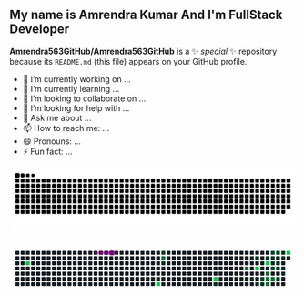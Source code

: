  ## My name is Amrendra Kumar And I'm FullStack Developer


**Amrendra563GitHub/Amrendra563GitHub** is a ✨ _special_ ✨ repository because its `README.md` (this file) appears on your GitHub profile.

- 🔭 I’m currently working on ...
- 🌱 I’m currently learning ...
- 👯 I’m looking to collaborate on ...
- 🤔 I’m looking for help with ...
- 💬 Ask me about ...
- 📫 How to reach me: ...
- 😄 Pronouns: ...
- ⚡ Fun fact: ...

<img alt="github contribution grid snake animation" src="https://raw.githubusercontent.com/platane/snk/output/github-contribution-grid-snake.svg" style="visibility:visible;max-width:100%;">

<svg viewBox="-16 -32 880 192" width="880" height="192" xmlns="http://www.w3.org/2000/svg"><desc>Generated with https://github.com/Platane/snk</desc><style>:root{--cb:#1b1f230a;--cs:purple;--ce:#161b22;--c0:#161b22;--c1:#01311f;--c2:#034525;--c3:#0f6d31;--c4:#00c647}.c{shape-rendering:geometricPrecision;fill:var(--ce);stroke-width:1px;stroke:var(--cb);animation:none 23900ms linear infinite;width:12px;height:12px}@keyframes c0{96.64%{fill:var(--c4)}96.66%,100%{fill:var(--ce)}}.c.c0{fill:var(--c4);animation-name:c0}@keyframes c1{14.63%{fill:var(--c1)}14.65%,100%{fill:var(--ce)}}.c.c1{fill:var(--c1);animation-name:c1}@keyframes c2{84.51%{fill:var(--c4)}84.53%,100%{fill:var(--ce)}}.c.c2{fill:var(--c4);animation-name:c2}@keyframes c3{53.13%{fill:var(--c2)}53.15%,100%{fill:var(--ce)}}.c.c3{fill:var(--c2);animation-name:c3}@keyframes c4{53.55%{fill:var(--c3)}53.57%,100%{fill:var(--ce)}}.c.c4{fill:var(--c3);animation-name:c4}@keyframes c5{12.96%{fill:var(--c1)}12.98%,100%{fill:var(--ce)}}.c.c5{fill:var(--c1);animation-name:c5}@keyframes c6{79.49%{fill:var(--c4)}79.51%,100%{fill:var(--ce)}}.c.c6{fill:var(--c4);animation-name:c6}@keyframes c7{19.66%{fill:var(--c1)}19.68%,100%{fill:var(--ce)}}.c.c7{fill:var(--c1);animation-name:c7}@keyframes c8{61.08%{fill:var(--c3)}61.1%,100%{fill:var(--ce)}}.c.c8{fill:var(--c3);animation-name:c8}@keyframes c9{27.19%{fill:var(--c1)}27.21%,100%{fill:var(--ce)}}.c.c9{fill:var(--c1);animation-name:c9}@keyframes ca{25.51%{fill:var(--c1)}25.53%,100%{fill:var(--ce)}}.c.ca{fill:var(--c1);animation-name:ca}@keyframes cb{27.61%{fill:var(--c1)}27.63%,100%{fill:var(--ce)}}.c.cb{fill:var(--c1);animation-name:cb}@keyframes cc{67.77%{fill:var(--c4)}67.79%,100%{fill:var(--ce)}}.c.cc{fill:var(--c4);animation-name:cc}@keyframes cd{23%{fill:var(--c1)}23.02%,100%{fill:var(--ce)}}.c.cd{fill:var(--c1);animation-name:cd}@keyframes ce{43.09%{fill:var(--c2)}43.11%,100%{fill:var(--ce)}}.c.ce{fill:var(--c2);animation-name:ce}@keyframes cf{23.42%{fill:var(--c1)}23.44%,100%{fill:var(--ce)}}.c.cf{fill:var(--c1);animation-name:cf}@keyframes cg{28.44%{fill:var(--c1)}28.46%,100%{fill:var(--ce)}}.c.cg{fill:var(--c1);animation-name:cg}@keyframes ch{66.52%{fill:var(--c4)}66.54%,100%{fill:var(--ce)}}.c.ch{fill:var(--c4);animation-name:ch}@keyframes ci{63.17%{fill:var(--c3)}63.19%,100%{fill:var(--ce)}}.c.ci{fill:var(--c3);animation-name:ci}@keyframes cj{63.59%{fill:var(--c3)}63.61%,100%{fill:var(--ce)}}.c.cj{fill:var(--c3);animation-name:cj}@keyframes ck{64.84%{fill:var(--c3)}64.86%,100%{fill:var(--ce)}}.c.ck{fill:var(--c3);animation-name:ck}@keyframes cl{37.65%{fill:var(--c2)}37.67%,100%{fill:var(--ce)}}.c.cl{fill:var(--c2);animation-name:cl}@keyframes cm{28.86%{fill:var(--c1)}28.88%,100%{fill:var(--ce)}}.c.cm{fill:var(--c1);animation-name:cm}@keyframes cn{33.46%{fill:var(--c1)}33.48%,100%{fill:var(--ce)}}.c.cn{fill:var(--c1);animation-name:cn}@keyframes co{36.39%{fill:var(--c2)}36.41%,100%{fill:var(--ce)}}.c.co{fill:var(--c2);animation-name:co}@keyframes cp{64.01%{fill:var(--c3)}64.03%,100%{fill:var(--ce)}}.c.cp{fill:var(--c3);animation-name:cp}@keyframes cq{38.07%{fill:var(--c2)}38.09%,100%{fill:var(--ce)}}.c.cq{fill:var(--c2);animation-name:cq}@keyframes cr{33.88%{fill:var(--c1)}33.9%,100%{fill:var(--ce)}}.c.cr{fill:var(--c1);animation-name:cr}@keyframes cs{35.97%{fill:var(--c2)}35.99%,100%{fill:var(--ce)}}.c.cs{fill:var(--c2);animation-name:cs}@keyframes ct{40.16%{fill:var(--c2)}40.18%,100%{fill:var(--ce)}}.c.ct{fill:var(--c2);animation-name:ct}@keyframes cu{30.12%{fill:var(--c1)}30.14%,100%{fill:var(--ce)}}.c.cu{fill:var(--c1);animation-name:cu}@keyframes cv{29.7%{fill:var(--c1)}29.72%,100%{fill:var(--ce)}}.c.cv{fill:var(--c1);animation-name:cv}@keyframes cw{34.72%{fill:var(--c1)}34.74%,100%{fill:var(--ce)}}.c.cw{fill:var(--c1);animation-name:cw}@keyframes cx{35.14%{fill:var(--c1)}35.16%,100%{fill:var(--ce)}}.c.cx{fill:var(--c1);animation-name:cx}@keyframes cy{71.54%{fill:var(--c4)}71.56%,100%{fill:var(--ce)}}.c.cy{fill:var(--c4);animation-name:cy}.u{transform-origin:0 0;transform:scale(0,1);animation:none linear 23900ms infinite}@keyframes u0{12.96%{transform:scale(0.000,1)}12.98%,14.63%{transform:scale(0.063,1)}14.65%,19.66%{transform:scale(0.125,1)}19.68%,23%{transform:scale(0.188,1)}23.02%,23.42%{transform:scale(0.250,1)}23.44%,25.51%{transform:scale(0.313,1)}25.53%,27.19%{transform:scale(0.375,1)}27.21%,27.61%{transform:scale(0.438,1)}27.63%,28.44%{transform:scale(0.500,1)}28.46%,28.86%{transform:scale(0.563,1)}28.88%,29.7%{transform:scale(0.625,1)}29.72%,30.12%{transform:scale(0.688,1)}30.14%,33.46%{transform:scale(0.750,1)}33.48%,33.88%{transform:scale(0.813,1)}33.9%,34.72%{transform:scale(0.875,1)}34.74%,35.14%{transform:scale(0.938,1)}35.16%,100%{transform:scale(1.000,1)}}.u.u0{fill:var(--c1);animation-name:u0;transform-origin:0.0px 0}@keyframes u1{35.97%{transform:scale(0.000,1)}35.99%,36.39%{transform:scale(0.143,1)}36.41%,37.65%{transform:scale(0.286,1)}37.67%,38.07%{transform:scale(0.429,1)}38.09%,40.16%{transform:scale(0.571,1)}40.18%,43.09%{transform:scale(0.714,1)}43.11%,53.13%{transform:scale(0.857,1)}53.15%,100%{transform:scale(1.000,1)}}.u.u1{fill:var(--c2);animation-name:u1;transform-origin:387.7px 0}@keyframes u2{53.55%{transform:scale(0.000,1)}53.57%,61.08%{transform:scale(0.167,1)}61.1%,63.17%{transform:scale(0.333,1)}63.19%,63.59%{transform:scale(0.500,1)}63.61%,64.01%{transform:scale(0.667,1)}64.03%,64.84%{transform:scale(0.833,1)}64.86%,100%{transform:scale(1.000,1)}}.u.u2{fill:var(--c3);animation-name:u2;transform-origin:557.3px 0}@keyframes u3{66.52%{transform:scale(0.000,1)}66.54%,67.77%{transform:scale(0.167,1)}67.79%,71.54%{transform:scale(0.333,1)}71.56%,79.49%{transform:scale(0.500,1)}79.51%,84.51%{transform:scale(0.667,1)}84.53%,96.64%{transform:scale(0.833,1)}96.66%,100%{transform:scale(1.000,1)}}.u.u3{fill:var(--c4);animation-name:u3;transform-origin:702.6px 0}.s{shape-rendering:geometricPrecision;fill:var(--cs);animation:none linear 23900ms infinite}@keyframes s0{0%,99.58%{transform:translate(0px,-16px)}0.42%{transform:translate(0px,0px)}11.72%{transform:translate(432px,0px)}12.55%{transform:translate(432px,32px)}12.97%{transform:translate(448px,32px)}13.39%{transform:translate(448px,48px)}13.81%{transform:translate(432px,48px)}14.64%,84.1%{transform:translate(432px,80px)}18.83%{transform:translate(592px,80px)}19.25%{transform:translate(592px,96px)}23.43%{transform:translate(752px,96px)}23.85%,42.26%{transform:translate(752px,112px)}24.27%{transform:translate(736px,112px)}25.1%{transform:translate(736px,80px)}25.52%{transform:translate(720px,80px)}27.2%{transform:translate(720px,16px)}29.71%{transform:translate(816px,16px)}30.54%{transform:translate(816px,-16px)}31.8%{transform:translate(768px,-16px)}32.64%{transform:translate(768px,16px)}33.05%{transform:translate(784px,16px)}33.47%{transform:translate(784px,32px)}34.31%{transform:translate(816px,32px)}35.15%{transform:translate(816px,64px)}35.56%{transform:translate(800px,64px)}35.98%{transform:translate(800px,48px)}36.4%{transform:translate(784px,48px)}37.66%{transform:translate(784px,0px)}38.08%{transform:translate(800px,0px)}40.59%{transform:translate(800px,96px)}41%,64.44%{transform:translate(784px,96px)}41.42%{transform:translate(784px,112px)}45.19%{transform:translate(752px,0px)}53.14%{transform:translate(448px,0px)}53.56%{transform:translate(448px,16px)}60.25%{transform:translate(704px,16px)}61.09%{transform:translate(704px,48px)}61.51%{transform:translate(720px,48px)}61.92%{transform:translate(720px,64px)}63.18%{transform:translate(768px,64px)}63.6%{transform:translate(768px,80px)}64.02%{transform:translate(784px,80px)}64.85%{transform:translate(768px,96px)}66.53%{transform:translate(768px,32px)}67.36%{transform:translate(736px,32px)}67.78%{transform:translate(736px,48px)}70.29%{transform:translate(832px,48px)}71.55%{transform:translate(832px,0px)}77.41%{transform:translate(608px,0px)}79.5%{transform:translate(608px,80px)}84.52%{transform:translate(432px,96px)}84.94%{transform:translate(416px,96px)}86.61%{transform:translate(416px,32px)}96.65%{transform:translate(32px,32px)}97.49%{transform:translate(32px,0px)}97.91%{transform:translate(48px,0px)}98.33%{transform:translate(48px,-16px)}}.s.s0{transform:translate(0px,-16px);animation-name:s0}@keyframes s1{0%,99.58%{transform:translate(16px,-16px)}0.42%{transform:translate(0px,-16px)}0.84%{transform:translate(0px,0px)}12.13%{transform:translate(432px,0px)}12.97%{transform:translate(432px,32px)}13.39%{transform:translate(448px,32px)}13.81%{transform:translate(448px,48px)}14.23%{transform:translate(432px,48px)}15.06%,84.52%{transform:translate(432px,80px)}19.25%{transform:translate(592px,80px)}19.67%{transform:translate(592px,96px)}23.85%{transform:translate(752px,96px)}24.27%,42.68%{transform:translate(752px,112px)}24.69%{transform:translate(736px,112px)}25.52%{transform:translate(736px,80px)}25.94%{transform:translate(720px,80px)}27.62%{transform:translate(720px,16px)}30.13%{transform:translate(816px,16px)}30.96%{transform:translate(816px,-16px)}32.22%{transform:translate(768px,-16px)}33.05%{transform:translate(768px,16px)}33.47%{transform:translate(784px,16px)}33.89%{transform:translate(784px,32px)}34.73%{transform:translate(816px,32px)}35.56%{transform:translate(816px,64px)}35.98%{transform:translate(800px,64px)}36.4%{transform:translate(800px,48px)}36.82%{transform:translate(784px,48px)}38.08%{transform:translate(784px,0px)}38.49%{transform:translate(800px,0px)}41%{transform:translate(800px,96px)}41.42%,64.85%{transform:translate(784px,96px)}41.84%{transform:translate(784px,112px)}45.61%{transform:translate(752px,0px)}53.56%{transform:translate(448px,0px)}53.97%{transform:translate(448px,16px)}60.67%{transform:translate(704px,16px)}61.51%{transform:translate(704px,48px)}61.92%{transform:translate(720px,48px)}62.34%{transform:translate(720px,64px)}63.6%{transform:translate(768px,64px)}64.02%{transform:translate(768px,80px)}64.44%{transform:translate(784px,80px)}65.27%{transform:translate(768px,96px)}66.95%{transform:translate(768px,32px)}67.78%{transform:translate(736px,32px)}68.2%{transform:translate(736px,48px)}70.71%{transform:translate(832px,48px)}71.97%{transform:translate(832px,0px)}77.82%{transform:translate(608px,0px)}79.92%{transform:translate(608px,80px)}84.94%{transform:translate(432px,96px)}85.36%{transform:translate(416px,96px)}87.03%{transform:translate(416px,32px)}97.07%{transform:translate(32px,32px)}97.91%{transform:translate(32px,0px)}98.33%{transform:translate(48px,0px)}98.74%{transform:translate(48px,-16px)}}.s.s1{transform:translate(16px,-16px);animation-name:s1}@keyframes s2{0%,99.58%{transform:translate(32px,-16px)}0.84%{transform:translate(0px,-16px)}1.26%{transform:translate(0px,0px)}12.55%{transform:translate(432px,0px)}13.39%{transform:translate(432px,32px)}13.81%{transform:translate(448px,32px)}14.23%{transform:translate(448px,48px)}14.64%{transform:translate(432px,48px)}15.48%,84.94%{transform:translate(432px,80px)}19.67%{transform:translate(592px,80px)}20.08%{transform:translate(592px,96px)}24.27%{transform:translate(752px,96px)}24.69%,43.1%{transform:translate(752px,112px)}25.1%{transform:translate(736px,112px)}25.94%{transform:translate(736px,80px)}26.36%{transform:translate(720px,80px)}28.03%{transform:translate(720px,16px)}30.54%{transform:translate(816px,16px)}31.38%{transform:translate(816px,-16px)}32.64%{transform:translate(768px,-16px)}33.47%{transform:translate(768px,16px)}33.89%{transform:translate(784px,16px)}34.31%{transform:translate(784px,32px)}35.15%{transform:translate(816px,32px)}35.98%{transform:translate(816px,64px)}36.4%{transform:translate(800px,64px)}36.82%{transform:translate(800px,48px)}37.24%{transform:translate(784px,48px)}38.49%{transform:translate(784px,0px)}38.91%{transform:translate(800px,0px)}41.42%{transform:translate(800px,96px)}41.84%,65.27%{transform:translate(784px,96px)}42.26%{transform:translate(784px,112px)}46.03%{transform:translate(752px,0px)}53.97%{transform:translate(448px,0px)}54.39%{transform:translate(448px,16px)}61.09%{transform:translate(704px,16px)}61.92%{transform:translate(704px,48px)}62.34%{transform:translate(720px,48px)}62.76%{transform:translate(720px,64px)}64.02%{transform:translate(768px,64px)}64.44%{transform:translate(768px,80px)}64.85%{transform:translate(784px,80px)}65.69%{transform:translate(768px,96px)}67.36%{transform:translate(768px,32px)}68.2%{transform:translate(736px,32px)}68.62%{transform:translate(736px,48px)}71.13%{transform:translate(832px,48px)}72.38%{transform:translate(832px,0px)}78.24%{transform:translate(608px,0px)}80.33%{transform:translate(608px,80px)}85.36%{transform:translate(432px,96px)}85.77%{transform:translate(416px,96px)}87.45%{transform:translate(416px,32px)}97.49%{transform:translate(32px,32px)}98.33%{transform:translate(32px,0px)}98.74%{transform:translate(48px,0px)}99.16%{transform:translate(48px,-16px)}}.s.s2{transform:translate(32px,-16px);animation-name:s2}@keyframes s3{0%,99.58%{transform:translate(48px,-16px)}1.26%{transform:translate(0px,-16px)}1.67%{transform:translate(0px,0px)}12.97%{transform:translate(432px,0px)}13.81%{transform:translate(432px,32px)}14.23%{transform:translate(448px,32px)}14.64%{transform:translate(448px,48px)}15.06%{transform:translate(432px,48px)}15.9%,85.36%{transform:translate(432px,80px)}20.08%{transform:translate(592px,80px)}20.5%{transform:translate(592px,96px)}24.69%{transform:translate(752px,96px)}25.1%,43.51%{transform:translate(752px,112px)}25.52%{transform:translate(736px,112px)}26.36%{transform:translate(736px,80px)}26.78%{transform:translate(720px,80px)}28.45%{transform:translate(720px,16px)}30.96%{transform:translate(816px,16px)}31.8%{transform:translate(816px,-16px)}33.05%{transform:translate(768px,-16px)}33.89%{transform:translate(768px,16px)}34.31%{transform:translate(784px,16px)}34.73%{transform:translate(784px,32px)}35.56%{transform:translate(816px,32px)}36.4%{transform:translate(816px,64px)}36.82%{transform:translate(800px,64px)}37.24%{transform:translate(800px,48px)}37.66%{transform:translate(784px,48px)}38.91%{transform:translate(784px,0px)}39.33%{transform:translate(800px,0px)}41.84%{transform:translate(800px,96px)}42.26%,65.69%{transform:translate(784px,96px)}42.68%{transform:translate(784px,112px)}46.44%{transform:translate(752px,0px)}54.39%{transform:translate(448px,0px)}54.81%{transform:translate(448px,16px)}61.51%{transform:translate(704px,16px)}62.34%{transform:translate(704px,48px)}62.76%{transform:translate(720px,48px)}63.18%{transform:translate(720px,64px)}64.44%{transform:translate(768px,64px)}64.85%{transform:translate(768px,80px)}65.27%{transform:translate(784px,80px)}66.11%{transform:translate(768px,96px)}67.78%{transform:translate(768px,32px)}68.62%{transform:translate(736px,32px)}69.04%{transform:translate(736px,48px)}71.55%{transform:translate(832px,48px)}72.8%{transform:translate(832px,0px)}78.66%{transform:translate(608px,0px)}80.75%{transform:translate(608px,80px)}85.77%{transform:translate(432px,96px)}86.19%{transform:translate(416px,96px)}87.87%{transform:translate(416px,32px)}97.91%{transform:translate(32px,32px)}98.74%{transform:translate(32px,0px)}99.16%{transform:translate(48px,0px)}}.s.s3{transform:translate(48px,-16px);animation-name:s3}</style><rect class="c" x="2" y="2" rx="2" ry="2"/><rect class="c" x="2" y="18" rx="2" ry="2"/><rect class="c" x="2" y="34" rx="2" ry="2"/><rect class="c" x="2" y="50" rx="2" ry="2"/><rect class="c" x="2" y="66" rx="2" ry="2"/><rect class="c" x="2" y="82" rx="2" ry="2"/><rect class="c" x="2" y="98" rx="2" ry="2"/><rect class="c" x="18" y="2" rx="2" ry="2"/><rect class="c" x="18" y="18" rx="2" ry="2"/><rect class="c" x="18" y="34" rx="2" ry="2"/><rect class="c" x="18" y="50" rx="2" ry="2"/><rect class="c" x="18" y="66" rx="2" ry="2"/><rect class="c" x="18" y="82" rx="2" ry="2"/><rect class="c" x="18" y="98" rx="2" ry="2"/><rect class="c" x="34" y="2" rx="2" ry="2"/><rect class="c" x="34" y="18" rx="2" ry="2"/><rect class="c c0" x="34" y="34" rx="2" ry="2"/><rect class="c" x="34" y="50" rx="2" ry="2"/><rect class="c" x="34" y="66" rx="2" ry="2"/><rect class="c" x="34" y="82" rx="2" ry="2"/><rect class="c" x="34" y="98" rx="2" ry="2"/><rect class="c" x="50" y="2" rx="2" ry="2"/><rect class="c" x="50" y="18" rx="2" ry="2"/><rect class="c" x="50" y="34" rx="2" ry="2"/><rect class="c" x="50" y="50" rx="2" ry="2"/><rect class="c" x="50" y="66" rx="2" ry="2"/><rect class="c" x="50" y="82" rx="2" ry="2"/><rect class="c" x="50" y="98" rx="2" ry="2"/><rect class="c" x="66" y="2" rx="2" ry="2"/><rect class="c" x="66" y="18" rx="2" ry="2"/><rect class="c" x="66" y="34" rx="2" ry="2"/><rect class="c" x="66" y="50" rx="2" ry="2"/><rect class="c" x="66" y="66" rx="2" ry="2"/><rect class="c" x="66" y="82" rx="2" ry="2"/><rect class="c" x="66" y="98" rx="2" ry="2"/><rect class="c" x="82" y="2" rx="2" ry="2"/><rect class="c" x="82" y="18" rx="2" ry="2"/><rect class="c" x="82" y="34" rx="2" ry="2"/><rect class="c" x="82" y="50" rx="2" ry="2"/><rect class="c" x="82" y="66" rx="2" ry="2"/><rect class="c" x="82" y="82" rx="2" ry="2"/><rect class="c" x="82" y="98" rx="2" ry="2"/><rect class="c" x="98" y="2" rx="2" ry="2"/><rect class="c" x="98" y="18" rx="2" ry="2"/><rect class="c" x="98" y="34" rx="2" ry="2"/><rect class="c" x="98" y="50" rx="2" ry="2"/><rect class="c" x="98" y="66" rx="2" ry="2"/><rect class="c" x="98" y="82" rx="2" ry="2"/><rect class="c" x="98" y="98" rx="2" ry="2"/><rect class="c" x="114" y="2" rx="2" ry="2"/><rect class="c" x="114" y="18" rx="2" ry="2"/><rect class="c" x="114" y="34" rx="2" ry="2"/><rect class="c" x="114" y="50" rx="2" ry="2"/><rect class="c" x="114" y="66" rx="2" ry="2"/><rect class="c" x="114" y="82" rx="2" ry="2"/><rect class="c" x="114" y="98" rx="2" ry="2"/><rect class="c" x="130" y="2" rx="2" ry="2"/><rect class="c" x="130" y="18" rx="2" ry="2"/><rect class="c" x="130" y="34" rx="2" ry="2"/><rect class="c" x="130" y="50" rx="2" ry="2"/><rect class="c" x="130" y="66" rx="2" ry="2"/><rect class="c" x="130" y="82" rx="2" ry="2"/><rect class="c" x="130" y="98" rx="2" ry="2"/><rect class="c" x="146" y="2" rx="2" ry="2"/><rect class="c" x="146" y="18" rx="2" ry="2"/><rect class="c" x="146" y="34" rx="2" ry="2"/><rect class="c" x="146" y="50" rx="2" ry="2"/><rect class="c" x="146" y="66" rx="2" ry="2"/><rect class="c" x="146" y="82" rx="2" ry="2"/><rect class="c" x="146" y="98" rx="2" ry="2"/><rect class="c" x="162" y="2" rx="2" ry="2"/><rect class="c" x="162" y="18" rx="2" ry="2"/><rect class="c" x="162" y="34" rx="2" ry="2"/><rect class="c" x="162" y="50" rx="2" ry="2"/><rect class="c" x="162" y="66" rx="2" ry="2"/><rect class="c" x="162" y="82" rx="2" ry="2"/><rect class="c" x="162" y="98" rx="2" ry="2"/><rect class="c" x="178" y="2" rx="2" ry="2"/><rect class="c" x="178" y="18" rx="2" ry="2"/><rect class="c" x="178" y="34" rx="2" ry="2"/><rect class="c" x="178" y="50" rx="2" ry="2"/><rect class="c" x="178" y="66" rx="2" ry="2"/><rect class="c" x="178" y="82" rx="2" ry="2"/><rect class="c" x="178" y="98" rx="2" ry="2"/><rect class="c" x="194" y="2" rx="2" ry="2"/><rect class="c" x="194" y="18" rx="2" ry="2"/><rect class="c" x="194" y="34" rx="2" ry="2"/><rect class="c" x="194" y="50" rx="2" ry="2"/><rect class="c" x="194" y="66" rx="2" ry="2"/><rect class="c" x="194" y="82" rx="2" ry="2"/><rect class="c" x="194" y="98" rx="2" ry="2"/><rect class="c" x="210" y="2" rx="2" ry="2"/><rect class="c" x="210" y="18" rx="2" ry="2"/><rect class="c" x="210" y="34" rx="2" ry="2"/><rect class="c" x="210" y="50" rx="2" ry="2"/><rect class="c" x="210" y="66" rx="2" ry="2"/><rect class="c" x="210" y="82" rx="2" ry="2"/><rect class="c" x="210" y="98" rx="2" ry="2"/><rect class="c" x="226" y="2" rx="2" ry="2"/><rect class="c" x="226" y="18" rx="2" ry="2"/><rect class="c" x="226" y="34" rx="2" ry="2"/><rect class="c" x="226" y="50" rx="2" ry="2"/><rect class="c" x="226" y="66" rx="2" ry="2"/><rect class="c" x="226" y="82" rx="2" ry="2"/><rect class="c" x="226" y="98" rx="2" ry="2"/><rect class="c" x="242" y="2" rx="2" ry="2"/><rect class="c" x="242" y="18" rx="2" ry="2"/><rect class="c" x="242" y="34" rx="2" ry="2"/><rect class="c" x="242" y="50" rx="2" ry="2"/><rect class="c" x="242" y="66" rx="2" ry="2"/><rect class="c" x="242" y="82" rx="2" ry="2"/><rect class="c" x="242" y="98" rx="2" ry="2"/><rect class="c" x="258" y="2" rx="2" ry="2"/><rect class="c" x="258" y="18" rx="2" ry="2"/><rect class="c" x="258" y="34" rx="2" ry="2"/><rect class="c" x="258" y="50" rx="2" ry="2"/><rect class="c" x="258" y="66" rx="2" ry="2"/><rect class="c" x="258" y="82" rx="2" ry="2"/><rect class="c" x="258" y="98" rx="2" ry="2"/><rect class="c" x="274" y="2" rx="2" ry="2"/><rect class="c" x="274" y="18" rx="2" ry="2"/><rect class="c" x="274" y="34" rx="2" ry="2"/><rect class="c" x="274" y="50" rx="2" ry="2"/><rect class="c" x="274" y="66" rx="2" ry="2"/><rect class="c" x="274" y="82" rx="2" ry="2"/><rect class="c" x="274" y="98" rx="2" ry="2"/><rect class="c" x="290" y="2" rx="2" ry="2"/><rect class="c" x="290" y="18" rx="2" ry="2"/><rect class="c" x="290" y="34" rx="2" ry="2"/><rect class="c" x="290" y="50" rx="2" ry="2"/><rect class="c" x="290" y="66" rx="2" ry="2"/><rect class="c" x="290" y="82" rx="2" ry="2"/><rect class="c" x="290" y="98" rx="2" ry="2"/><rect class="c" x="306" y="2" rx="2" ry="2"/><rect class="c" x="306" y="18" rx="2" ry="2"/><rect class="c" x="306" y="34" rx="2" ry="2"/><rect class="c" x="306" y="50" rx="2" ry="2"/><rect class="c" x="306" y="66" rx="2" ry="2"/><rect class="c" x="306" y="82" rx="2" ry="2"/><rect class="c" x="306" y="98" rx="2" ry="2"/><rect class="c" x="322" y="2" rx="2" ry="2"/><rect class="c" x="322" y="18" rx="2" ry="2"/><rect class="c" x="322" y="34" rx="2" ry="2"/><rect class="c" x="322" y="50" rx="2" ry="2"/><rect class="c" x="322" y="66" rx="2" ry="2"/><rect class="c" x="322" y="82" rx="2" ry="2"/><rect class="c" x="322" y="98" rx="2" ry="2"/><rect class="c" x="338" y="2" rx="2" ry="2"/><rect class="c" x="338" y="18" rx="2" ry="2"/><rect class="c" x="338" y="34" rx="2" ry="2"/><rect class="c" x="338" y="50" rx="2" ry="2"/><rect class="c" x="338" y="66" rx="2" ry="2"/><rect class="c" x="338" y="82" rx="2" ry="2"/><rect class="c" x="338" y="98" rx="2" ry="2"/><rect class="c" x="354" y="2" rx="2" ry="2"/><rect class="c" x="354" y="18" rx="2" ry="2"/><rect class="c" x="354" y="34" rx="2" ry="2"/><rect class="c" x="354" y="50" rx="2" ry="2"/><rect class="c" x="354" y="66" rx="2" ry="2"/><rect class="c" x="354" y="82" rx="2" ry="2"/><rect class="c" x="354" y="98" rx="2" ry="2"/><rect class="c" x="370" y="2" rx="2" ry="2"/><rect class="c" x="370" y="18" rx="2" ry="2"/><rect class="c" x="370" y="34" rx="2" ry="2"/><rect class="c" x="370" y="50" rx="2" ry="2"/><rect class="c" x="370" y="66" rx="2" ry="2"/><rect class="c" x="370" y="82" rx="2" ry="2"/><rect class="c" x="370" y="98" rx="2" ry="2"/><rect class="c" x="386" y="2" rx="2" ry="2"/><rect class="c" x="386" y="18" rx="2" ry="2"/><rect class="c" x="386" y="34" rx="2" ry="2"/><rect class="c" x="386" y="50" rx="2" ry="2"/><rect class="c" x="386" y="66" rx="2" ry="2"/><rect class="c" x="386" y="82" rx="2" ry="2"/><rect class="c" x="386" y="98" rx="2" ry="2"/><rect class="c" x="402" y="2" rx="2" ry="2"/><rect class="c" x="402" y="18" rx="2" ry="2"/><rect class="c" x="402" y="34" rx="2" ry="2"/><rect class="c" x="402" y="50" rx="2" ry="2"/><rect class="c" x="402" y="66" rx="2" ry="2"/><rect class="c" x="402" y="82" rx="2" ry="2"/><rect class="c" x="402" y="98" rx="2" ry="2"/><rect class="c" x="418" y="2" rx="2" ry="2"/><rect class="c" x="418" y="18" rx="2" ry="2"/><rect class="c" x="418" y="34" rx="2" ry="2"/><rect class="c" x="418" y="50" rx="2" ry="2"/><rect class="c" x="418" y="66" rx="2" ry="2"/><rect class="c" x="418" y="82" rx="2" ry="2"/><rect class="c" x="418" y="98" rx="2" ry="2"/><rect class="c" x="434" y="2" rx="2" ry="2"/><rect class="c" x="434" y="18" rx="2" ry="2"/><rect class="c" x="434" y="34" rx="2" ry="2"/><rect class="c" x="434" y="50" rx="2" ry="2"/><rect class="c" x="434" y="66" rx="2" ry="2"/><rect class="c c1" x="434" y="82" rx="2" ry="2"/><rect class="c c2" x="434" y="98" rx="2" ry="2"/><rect class="c c3" x="450" y="2" rx="2" ry="2"/><rect class="c c4" x="450" y="18" rx="2" ry="2"/><rect class="c c5" x="450" y="34" rx="2" ry="2"/><rect class="c" x="450" y="50" rx="2" ry="2"/><rect class="c" x="450" y="66" rx="2" ry="2"/><rect class="c" x="450" y="82" rx="2" ry="2"/><rect class="c" x="450" y="98" rx="2" ry="2"/><rect class="c" x="466" y="2" rx="2" ry="2"/><rect class="c" x="466" y="18" rx="2" ry="2"/><rect class="c" x="466" y="34" rx="2" ry="2"/><rect class="c" x="466" y="50" rx="2" ry="2"/><rect class="c" x="466" y="66" rx="2" ry="2"/><rect class="c" x="466" y="82" rx="2" ry="2"/><rect class="c" x="466" y="98" rx="2" ry="2"/><rect class="c" x="482" y="2" rx="2" ry="2"/><rect class="c" x="482" y="18" rx="2" ry="2"/><rect class="c" x="482" y="34" rx="2" ry="2"/><rect class="c" x="482" y="50" rx="2" ry="2"/><rect class="c" x="482" y="66" rx="2" ry="2"/><rect class="c" x="482" y="82" rx="2" ry="2"/><rect class="c" x="482" y="98" rx="2" ry="2"/><rect class="c" x="498" y="2" rx="2" ry="2"/><rect class="c" x="498" y="18" rx="2" ry="2"/><rect class="c" x="498" y="34" rx="2" ry="2"/><rect class="c" x="498" y="50" rx="2" ry="2"/><rect class="c" x="498" y="66" rx="2" ry="2"/><rect class="c" x="498" y="82" rx="2" ry="2"/><rect class="c" x="498" y="98" rx="2" ry="2"/><rect class="c" x="514" y="2" rx="2" ry="2"/><rect class="c" x="514" y="18" rx="2" ry="2"/><rect class="c" x="514" y="34" rx="2" ry="2"/><rect class="c" x="514" y="50" rx="2" ry="2"/><rect class="c" x="514" y="66" rx="2" ry="2"/><rect class="c" x="514" y="82" rx="2" ry="2"/><rect class="c" x="514" y="98" rx="2" ry="2"/><rect class="c" x="530" y="2" rx="2" ry="2"/><rect class="c" x="530" y="18" rx="2" ry="2"/><rect class="c" x="530" y="34" rx="2" ry="2"/><rect class="c" x="530" y="50" rx="2" ry="2"/><rect class="c" x="530" y="66" rx="2" ry="2"/><rect class="c" x="530" y="82" rx="2" ry="2"/><rect class="c" x="530" y="98" rx="2" ry="2"/><rect class="c" x="546" y="2" rx="2" ry="2"/><rect class="c" x="546" y="18" rx="2" ry="2"/><rect class="c" x="546" y="34" rx="2" ry="2"/><rect class="c" x="546" y="50" rx="2" ry="2"/><rect class="c" x="546" y="66" rx="2" ry="2"/><rect class="c" x="546" y="82" rx="2" ry="2"/><rect class="c" x="546" y="98" rx="2" ry="2"/><rect class="c" x="562" y="2" rx="2" ry="2"/><rect class="c" x="562" y="18" rx="2" ry="2"/><rect class="c" x="562" y="34" rx="2" ry="2"/><rect class="c" x="562" y="50" rx="2" ry="2"/><rect class="c" x="562" y="66" rx="2" ry="2"/><rect class="c" x="562" y="82" rx="2" ry="2"/><rect class="c" x="562" y="98" rx="2" ry="2"/><rect class="c" x="578" y="2" rx="2" ry="2"/><rect class="c" x="578" y="18" rx="2" ry="2"/><rect class="c" x="578" y="34" rx="2" ry="2"/><rect class="c" x="578" y="50" rx="2" ry="2"/><rect class="c" x="578" y="66" rx="2" ry="2"/><rect class="c" x="578" y="82" rx="2" ry="2"/><rect class="c" x="578" y="98" rx="2" ry="2"/><rect class="c" x="594" y="2" rx="2" ry="2"/><rect class="c" x="594" y="18" rx="2" ry="2"/><rect class="c" x="594" y="34" rx="2" ry="2"/><rect class="c" x="594" y="50" rx="2" ry="2"/><rect class="c" x="594" y="66" rx="2" ry="2"/><rect class="c" x="594" y="82" rx="2" ry="2"/><rect class="c" x="594" y="98" rx="2" ry="2"/><rect class="c" x="610" y="2" rx="2" ry="2"/><rect class="c" x="610" y="18" rx="2" ry="2"/><rect class="c" x="610" y="34" rx="2" ry="2"/><rect class="c" x="610" y="50" rx="2" ry="2"/><rect class="c" x="610" y="66" rx="2" ry="2"/><rect class="c c6" x="610" y="82" rx="2" ry="2"/><rect class="c c7" x="610" y="98" rx="2" ry="2"/><rect class="c" x="626" y="2" rx="2" ry="2"/><rect class="c" x="626" y="18" rx="2" ry="2"/><rect class="c" x="626" y="34" rx="2" ry="2"/><rect class="c" x="626" y="50" rx="2" ry="2"/><rect class="c" x="626" y="66" rx="2" ry="2"/><rect class="c" x="626" y="82" rx="2" ry="2"/><rect class="c" x="626" y="98" rx="2" ry="2"/><rect class="c" x="642" y="2" rx="2" ry="2"/><rect class="c" x="642" y="18" rx="2" ry="2"/><rect class="c" x="642" y="34" rx="2" ry="2"/><rect class="c" x="642" y="50" rx="2" ry="2"/><rect class="c" x="642" y="66" rx="2" ry="2"/><rect class="c" x="642" y="82" rx="2" ry="2"/><rect class="c" x="642" y="98" rx="2" ry="2"/><rect class="c" x="658" y="2" rx="2" ry="2"/><rect class="c" x="658" y="18" rx="2" ry="2"/><rect class="c" x="658" y="34" rx="2" ry="2"/><rect class="c" x="658" y="50" rx="2" ry="2"/><rect class="c" x="658" y="66" rx="2" ry="2"/><rect class="c" x="658" y="82" rx="2" ry="2"/><rect class="c" x="658" y="98" rx="2" ry="2"/><rect class="c" x="674" y="2" rx="2" ry="2"/><rect class="c" x="674" y="18" rx="2" ry="2"/><rect class="c" x="674" y="34" rx="2" ry="2"/><rect class="c" x="674" y="50" rx="2" ry="2"/><rect class="c" x="674" y="66" rx="2" ry="2"/><rect class="c" x="674" y="82" rx="2" ry="2"/><rect class="c" x="674" y="98" rx="2" ry="2"/><rect class="c" x="690" y="2" rx="2" ry="2"/><rect class="c" x="690" y="18" rx="2" ry="2"/><rect class="c" x="690" y="34" rx="2" ry="2"/><rect class="c" x="690" y="50" rx="2" ry="2"/><rect class="c" x="690" y="66" rx="2" ry="2"/><rect class="c" x="690" y="82" rx="2" ry="2"/><rect class="c" x="690" y="98" rx="2" ry="2"/><rect class="c" x="706" y="2" rx="2" ry="2"/><rect class="c" x="706" y="18" rx="2" ry="2"/><rect class="c" x="706" y="34" rx="2" ry="2"/><rect class="c c8" x="706" y="50" rx="2" ry="2"/><rect class="c" x="706" y="66" rx="2" ry="2"/><rect class="c" x="706" y="82" rx="2" ry="2"/><rect class="c" x="706" y="98" rx="2" ry="2"/><rect class="c" x="722" y="2" rx="2" ry="2"/><rect class="c c9" x="722" y="18" rx="2" ry="2"/><rect class="c" x="722" y="34" rx="2" ry="2"/><rect class="c" x="722" y="50" rx="2" ry="2"/><rect class="c" x="722" y="66" rx="2" ry="2"/><rect class="c ca" x="722" y="82" rx="2" ry="2"/><rect class="c" x="722" y="98" rx="2" ry="2"/><rect class="c" x="738" y="2" rx="2" ry="2"/><rect class="c cb" x="738" y="18" rx="2" ry="2"/><rect class="c" x="738" y="34" rx="2" ry="2"/><rect class="c cc" x="738" y="50" rx="2" ry="2"/><rect class="c" x="738" y="66" rx="2" ry="2"/><rect class="c" x="738" y="82" rx="2" ry="2"/><rect class="c cd" x="738" y="98" rx="2" ry="2"/><rect class="c" x="754" y="2" rx="2" ry="2"/><rect class="c" x="754" y="18" rx="2" ry="2"/><rect class="c" x="754" y="34" rx="2" ry="2"/><rect class="c" x="754" y="50" rx="2" ry="2"/><rect class="c" x="754" y="66" rx="2" ry="2"/><rect class="c ce" x="754" y="82" rx="2" ry="2"/><rect class="c cf" x="754" y="98" rx="2" ry="2"/><rect class="c" x="770" y="2" rx="2" ry="2"/><rect class="c cg" x="770" y="18" rx="2" ry="2"/><rect class="c ch" x="770" y="34" rx="2" ry="2"/><rect class="c" x="770" y="50" rx="2" ry="2"/><rect class="c ci" x="770" y="66" rx="2" ry="2"/><rect class="c cj" x="770" y="82" rx="2" ry="2"/><rect class="c ck" x="770" y="98" rx="2" ry="2"/><rect class="c cl" x="786" y="2" rx="2" ry="2"/><rect class="c cm" x="786" y="18" rx="2" ry="2"/><rect class="c cn" x="786" y="34" rx="2" ry="2"/><rect class="c co" x="786" y="50" rx="2" ry="2"/><rect class="c" x="786" y="66" rx="2" ry="2"/><rect class="c cp" x="786" y="82" rx="2" ry="2"/><rect class="c" x="786" y="98" rx="2" ry="2"/><rect class="c cq" x="802" y="2" rx="2" ry="2"/><rect class="c" x="802" y="18" rx="2" ry="2"/><rect class="c cr" x="802" y="34" rx="2" ry="2"/><rect class="c cs" x="802" y="50" rx="2" ry="2"/><rect class="c" x="802" y="66" rx="2" ry="2"/><rect class="c ct" x="802" y="82" rx="2" ry="2"/><rect class="c" x="802" y="98" rx="2" ry="2"/><rect class="c cu" x="818" y="2" rx="2" ry="2"/><rect class="c cv" x="818" y="18" rx="2" ry="2"/><rect class="c" x="818" y="34" rx="2" ry="2"/><rect class="c cw" x="818" y="50" rx="2" ry="2"/><rect class="c cx" x="818" y="66" rx="2" ry="2"/><rect class="c" x="818" y="82" rx="2" ry="2"/><rect class="c" x="818" y="98" rx="2" ry="2"/><rect class="c cy" x="834" y="2" rx="2" ry="2"/><rect class="c" x="834" y="18" rx="2" ry="2"/><rect class="u u0" height="12" width="388.3" x="0.0" y="144"/><rect class="u u1" height="12" width="170.2" x="387.7" y="144"/><rect class="u u2" height="12" width="146.0" x="557.3" y="144"/><rect class="u u3" height="12" width="146.0" x="702.6" y="144"/><rect class="s s0" x="0.8" y="0.8" width="14.4" height="14.4" rx="4.5" ry="4.5"/><rect class="s s1" x="1.8" y="1.8" width="12.3" height="12.3" rx="4.1" ry="4.1"/><rect class="s s2" x="2.6" y="2.6" width="10.8" height="10.8" rx="3.6" ry="3.6"/><rect class="s s3" x="3.0" y="3.0" width="9.9" height="9.9" rx="3.3" ry="3.3"/></svg>
    
